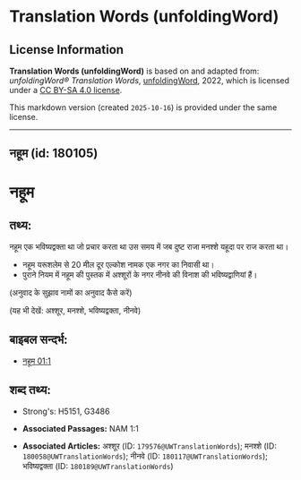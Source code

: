 # Translation Words (unfoldingWord)

## License Information

**Translation Words (unfoldingWord)** is based on and adapted from: _unfoldingWord® Translation Words_, [unfoldingWord](https://unfoldingword.org/utw), 2022, which is licensed under a [CC BY-SA 4.0 license](https://creativecommons.org/licenses/by-sa/4.0/legalcode.en).

This markdown version (created `2025-10-16`) is provided under the same license.



--------------------------------

## नहूम (id: 180105)

नहूम
====

तथ्य:
-----

नहूम एक भविष्यद्वक्ता था जो प्रचार करता था उस समय में जब दुष्ट राजा मनश्शे यहूदा पर राज करता था।

* नहूम यरूशलेम से 20 मील दूर एल्कोश नामक एक नगर का निवासी था।
* पुराने नियम में नहूम की पुस्तक में अश्शूरों के नगर नीनवे की विनाश की भविष्यद्वाणियां हैं।

(अनुवाद के सुझाव नामों का अनुवाद कैसे करें)

(यह भी देखें: अश्शूर, मनश्शे, भविष्यद्वक्ता, नीनवे)

बाइबल सन्दर्भ:
--------------

* [नहूम 01:1](https://ref.ly/Nah1:1)

शब्द तथ्य:
----------

* Strong's: H5151, G3486

* **Associated Passages:** NAM 1:1
* **Associated Articles:** अश्शूर (ID: `179576@UWTranslationWords`); मनश्शे (ID: `180058@UWTranslationWords`); नीनवे (ID: `180117@UWTranslationWords`); भविष्यद्वक्ता (ID: `180189@UWTranslationWords`)


